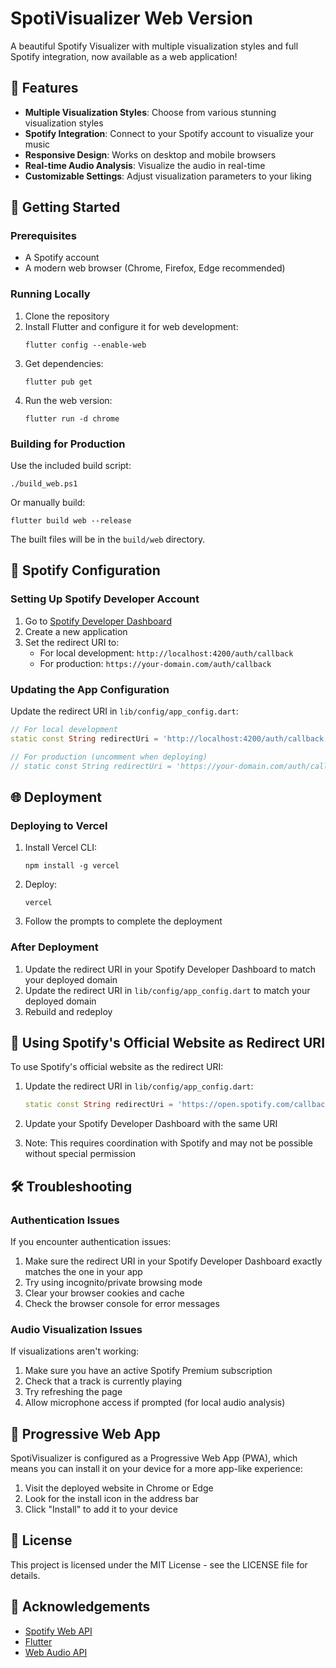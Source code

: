 # SpotiVisualizer Web Version

A beautiful Spotify Visualizer with multiple visualization styles and full Spotify integration, now available as a web application!

## 🚀 Features

- **Multiple Visualization Styles**: Choose from various stunning visualization styles
- **Spotify Integration**: Connect to your Spotify account to visualize your music
- **Responsive Design**: Works on desktop and mobile browsers
- **Real-time Audio Analysis**: Visualize the audio in real-time
- **Customizable Settings**: Adjust visualization parameters to your liking

## 🔧 Getting Started

### Prerequisites

- A Spotify account
- A modern web browser (Chrome, Firefox, Edge recommended)

### Running Locally

1. Clone the repository
2. Install Flutter and configure it for web development:
   ```
   flutter config --enable-web
   ```
3. Get dependencies:
   ```
   flutter pub get
   ```
4. Run the web version:
   ```
   flutter run -d chrome
   ```

### Building for Production

Use the included build script:

```
./build_web.ps1
```

Or manually build:

```
flutter build web --release
```

The built files will be in the `build/web` directory.

## 🔌 Spotify Configuration

### Setting Up Spotify Developer Account

1. Go to [Spotify Developer Dashboard](https://developer.spotify.com/dashboard)
2. Create a new application
3. Set the redirect URI to:
   - For local development: `http://localhost:4200/auth/callback`
   - For production: `https://your-domain.com/auth/callback`

### Updating the App Configuration

Update the redirect URI in `lib/config/app_config.dart`:

```dart
// For local development
static const String redirectUri = 'http://localhost:4200/auth/callback';

// For production (uncomment when deploying)
// static const String redirectUri = 'https://your-domain.com/auth/callback';
```

## 🌐 Deployment

### Deploying to Vercel

1. Install Vercel CLI:
   ```
   npm install -g vercel
   ```

2. Deploy:
   ```
   vercel
   ```

3. Follow the prompts to complete the deployment

### After Deployment

1. Update the redirect URI in your Spotify Developer Dashboard to match your deployed domain
2. Update the redirect URI in `lib/config/app_config.dart` to match your deployed domain
3. Rebuild and redeploy

## 🔄 Using Spotify's Official Website as Redirect URI

To use Spotify's official website as the redirect URI:

1. Update the redirect URI in `lib/config/app_config.dart`:
   ```dart
   static const String redirectUri = 'https://open.spotify.com/callback';
   ```

2. Update your Spotify Developer Dashboard with the same URI

3. Note: This requires coordination with Spotify and may not be possible without special permission

## 🛠️ Troubleshooting

### Authentication Issues

If you encounter authentication issues:

1. Make sure the redirect URI in your Spotify Developer Dashboard exactly matches the one in your app
2. Try using incognito/private browsing mode
3. Clear your browser cookies and cache
4. Check the browser console for error messages

### Audio Visualization Issues

If visualizations aren't working:

1. Make sure you have an active Spotify Premium subscription
2. Check that a track is currently playing
3. Try refreshing the page
4. Allow microphone access if prompted (for local audio analysis)

## 📱 Progressive Web App

SpotiVisualizer is configured as a Progressive Web App (PWA), which means you can install it on your device for a more app-like experience:

1. Visit the deployed website in Chrome or Edge
2. Look for the install icon in the address bar
3. Click "Install" to add it to your device

## 📄 License

This project is licensed under the MIT License - see the LICENSE file for details.

## 🙏 Acknowledgements

- [Spotify Web API](https://developer.spotify.com/documentation/web-api/)
- [Flutter](https://flutter.dev/)
- [Web Audio API](https://developer.mozilla.org/en-US/docs/Web/API/Web_Audio_API)